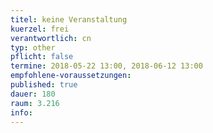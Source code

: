 ```yaml
---
titel: keine Veranstaltung 
kuerzel: frei
verantwortlich: cn
typ: other
pflicht: false
termine: 2018-05-22 13:00, 2018-06-12 13:00
empfohlene-voraussetzungen: 
published: true
dauer: 180
raum: 3.216
info: 
---
```


